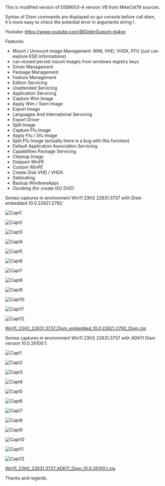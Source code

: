 This is modified version of DISMGUI-4 version VB from MikeCel79 sources.

Syntax of Dism commands are displayed on gui console before call dism, it's more easy to check the potential error in arguments string !.

Youtube:
https://www.youtube.com/@DidierDupont-nk4vp

Features:
- Mount / Unmount image Management: WIM, VHD, VHDX, FFU (just can explore ESD informations)
- can reused persist mount images from windows registry keys
- Driver Management
- Package Management
- Feature Management
- Edition Servicing
- Unattended Servicing
- Application Servicing
- Capture Wim Image
- Apply Wim / Swm Image
- Export Image
- Languages And International Servicing
- Export Driver
- Split Image
- Capture Ffu Image
- Apply Ffu / Sfu Image
- Split Ffu Image (actually there is a bug with this function)
- Default Application Association Servicing
- Capabilities Package Servicing
- Cleanup Image
- Diskpart WinPE
- Custom WinPE
- Create Disk VHD / VHDX
- Debloating
- Backup WindowsApps
- Oscdimg (for create ISO DVD)

Somes captures in environment Win11 23H2 22631.3737 with Dism embedded 10.0.22621.2792:

![Capt1](https://github.com/Dede333/VB_DISMGUI/assets/61848651/54658cca-f5c3-4c4e-a209-fe809a11aa10)

![Capt2](https://github.com/Dede333/VB_DISMGUI/assets/61848651/d6e15d4e-dd74-4886-8057-f02fcbb8f471)

![Capt3](https://github.com/Dede333/VB_DISMGUI/assets/61848651/7e5d8c90-a9c6-4f79-b56c-42b8cb3b4f39)

![Capt4](https://github.com/Dede333/VB_DISMGUI/assets/61848651/5209e8c0-8d24-45fb-af3c-4a7515bc80a9)

![Capt5](https://github.com/Dede333/VB_DISMGUI/assets/61848651/4fa306f8-c525-4560-bd2b-d42ae658f6b7)

![Capt6](https://github.com/Dede333/VB_DISMGUI/assets/61848651/352521cc-e231-47bf-8908-411c68aefa1b)

![Capt7](https://github.com/Dede333/VB_DISMGUI/assets/61848651/b02b3a72-3e31-46a0-b14a-7e16696b3fe3)

![Capt8](https://github.com/Dede333/VB_DISMGUI/assets/61848651/25cf3474-1aad-4839-8f8c-716594d6beb4)

![Capt9](https://github.com/Dede333/VB_DISMGUI/assets/61848651/6d464c44-dafc-447d-82a3-5629b0faa2c2)

![Capt10](https://github.com/Dede333/VB_DISMGUI/assets/61848651/45cfb7ef-eafb-4133-bf95-057268b33a7a)

![Capt11](https://github.com/Dede333/VB_DISMGUI/assets/61848651/60e62fc3-d5eb-423a-b695-1bf183ffe98d)

![Capt12](https://github.com/Dede333/VB_DISMGUI/assets/61848651/2c5b5413-2930-46b5-90ff-5c54cda03311)

[Win11_23H2_22631.3737_Dism_embedded_10.0.22621.2792_Dism.zip](https://github.com/user-attachments/files/15859468/Win11_23H2_22631.3737_Dism_embedded_10.0.22621.2792_Dism.zip)



Somes captures in environment Win11 23H2 22631.3737 with ADK11 Dism version 10.0.26100.1:

![Capt1](https://github.com/Dede333/VB_DISMGUI/assets/61848651/f8ded113-8e83-42ad-948d-d6d0ae3611bc)

![Capt2](https://github.com/Dede333/VB_DISMGUI/assets/61848651/e715eb11-ae55-4e6d-bfab-84c1eef06dce)


![Capt3](https://github.com/Dede333/VB_DISMGUI/assets/61848651/2b02dc11-0558-4149-91a9-4d6a2e9628ce)

![Capt4](https://github.com/Dede333/VB_DISMGUI/assets/61848651/c5f9bbad-64e7-47c7-a01b-34a5097a48b3)

![Capt5](https://github.com/Dede333/VB_DISMGUI/assets/61848651/aa52f8cf-0b05-4810-a9e6-de9e9209dd54)

![Capt6](https://github.com/Dede333/VB_DISMGUI/assets/61848651/de8ad2d5-a2df-4a47-8ddf-926f2f4f657b)

![Capt7](https://github.com/Dede333/VB_DISMGUI/assets/61848651/89b4c061-7b91-42dd-8c3d-ec46b6be9c19)

![Capt8](https://github.com/Dede333/VB_DISMGUI/assets/61848651/0b841c64-2a8c-46ef-a613-cd7f256a1d6f)

![Capt9](https://github.com/Dede333/VB_DISMGUI/assets/61848651/f9da041f-689c-49e7-b28b-a7cb1c813888)

![Capt10](https://github.com/Dede333/VB_DISMGUI/assets/61848651/c6cfd02f-7c4e-4b90-b633-f7d006e91224)

![Capt11](https://github.com/Dede333/VB_DISMGUI/assets/61848651/0cd2949e-cdca-45e1-9fab-e6b39a870611)

![Capt12](https://github.com/Dede333/VB_DISMGUI/assets/61848651/5a6bc066-d2ea-494d-9cca-6d3d94ca5768)

[Win11_23H2_22631.3737_ADK11_Dism_10.0.26100.1.zip](https://github.com/user-attachments/files/15859466/Win11_23H2_22631.3737_ADK11_Dism_10.0.26100.1.zip)


Thanks and regards.

